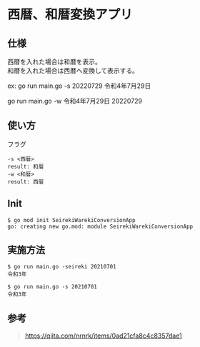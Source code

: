 # 西暦、和暦変換アプリ

## 仕様

西暦を入れた場合は和暦を表示。  
和暦を入れた場合は西暦へ変換して表示する。

ex:
go run main.go -s 20220729
令和4年7月29日

go run main.go -w 令和4年7月29日
20220729

## 使い方

フラグ

```
-s <西暦>
result: 和暦
-w <和暦>
result: 西暦
```

## Init

```
$ go mod init SeirekiWarekiConversionApp
go: creating new go.mod: module SeirekiWarekiConversionApp
```

## 実施方法

```
$ go run main.go -seireki 20210701
令和3年

$ go run main.go -s 20210701      
令和3年
```

## 参考

> https://qiita.com/nrnrk/items/0ad21cfa8c4c8357dae1
> 